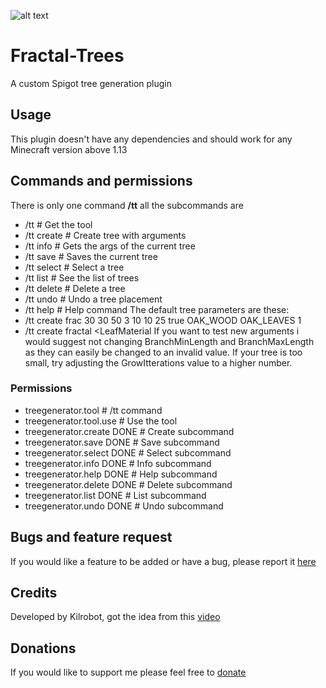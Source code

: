 ![alt text](https://i.imgur.com/pZ1H2xBl.png)
# Fractal-Trees
A custom Spigot tree generation plugin
## Usage
This plugin doesn't have any dependencies and should work for any Minecraft version above 1.13

## Commands and permissions
There is only one command **/tt** all the subcommands are
- /tt # Get the tool
- /tt create <args> # Create tree with arguments
- /tt info # Gets the args of the current tree
- /tt save <name> # Saves the current tree
- /tt select <name> # Select a tree
- /tt list # See the list of trees
- /tt delete # Delete a tree
- /tt undo # Undo a tree placement
- /tt help # Help command
The default tree parameters are these:
- /tt create frac 30 30 50 3 10 10 25 true OAK_WOOD OAK_LEAVES 1
- /tt create fractal <Width> <Height> <BranchDensity> <BranchMinLength> <BranchMaxLength> <StemLength> <GrowItterations> <LogRotate> <BranchMaterial> <LeafMaterial  <LeafPerBranch>
If you want to test new arguments i would suggest not changing BranchMinLength and BranchMaxLength as they can easily be changed to an invalid value. If your tree is too small, try adjusting the GrowItterations value to a higher number.

### Permissions
- treegenerator.tool # /tt command
- treegenerator.tool.use # Use the tool 
- treegenerator.create DONE # Create subcommand
- treegenerator.save DONE # Save subcommand
- treegenerator.select DONE # Select subcommand
- treegenerator.info DONE # Info subcommand
- treegenerator.help DONE # Help subcommand
- treegenerator.delete DONE # Delete subcommand
- treegenerator.list DONE # List subcommand
- treegenerator.undo DONE # Undo subcommand

## Bugs and feature request
If you would like a feature to be added or have a bug, please report it [here](https://github.com/Kilrobot/Fractal-Trees/issues)

## Credits
Developed by Kilrobot, got the idea from this [video](https://www.youtube.com/watch?v=JcopTKXt8L8)

## Donations
If you would like to support me please feel free to [donate](https://www.buymeacoffee.com/kilrobot)
